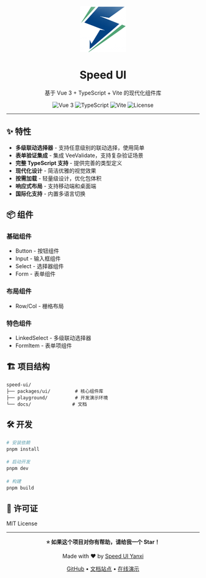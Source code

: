 <div align="center">
  <img src="https://raw.githubusercontent.com/xivv123/speed-ui-vue/master/docs/public/logos/logo.png" alt="Speed UI Logo" width="120" height="120">
  
  # Speed UI
  
  <p align="center">
    基于 Vue 3 + TypeScript + Vite 的现代化组件库
  </p>

  <p align="center">
    <img src="https://img.shields.io/badge/Vue-3.x-brightgreen?style=flat-square&logo=vue.js" alt="Vue 3">
    <img src="https://img.shields.io/badge/TypeScript-5.x-blue?style=flat-square&logo=typescript" alt="TypeScript">
    <img src="https://img.shields.io/badge/Vite-5.x-646CFF?style=flat-square&logo=vite" alt="Vite">
    <img src="https://img.shields.io/badge/License-MIT-green?style=flat-square" alt="License">
  </p>
</div>

---

## ✨ 特性

- **多级联动选择器** - 支持任意级别的联动选择，使用简单
- **表单验证集成** - 集成 VeeValidate，支持复杂验证场景
- **完整 TypeScript 支持** - 提供完善的类型定义
- **现代化设计** - 简洁优雅的视觉效果
- **按需加载** - 轻量级设计，优化包体积
- **响应式布局** - 支持移动端和桌面端
- **国际化支持** - 内置多语言切换

## 📦 组件

### 基础组件
- Button - 按钮组件
- Input - 输入框组件  
- Select - 选择器组件
- Form - 表单组件

### 布局组件
- Row/Col - 栅格布局

### 特色组件
- LinkedSelect - 多级联动选择器
- FormItem - 表单项组件

## 🏗️ 项目结构

```
speed-ui/
├── packages/ui/         # 核心组件库
├── playground/          # 开发演示环境
└── docs/               # 文档
```

## 🛠️ 开发

```bash
# 安装依赖
pnpm install

# 启动开发
pnpm dev

# 构建
pnpm build
```

## 📄 许可证

MIT License

---

<div align="center">
  <p>
    <strong>⭐ 如果这个项目对你有帮助，请给我一个 Star！</strong>
  </p>
  
  <p>
    Made with ❤️ by <a href="https://github.com/xivv123">Speed UI Yanxi</a>
  </p>
  
  <p>
    <a href="https://github.com/xivv123/speed-ui">GitHub</a> •
    <a href="https://speed-ui.dev">文档站点</a> •
    <a href="https://speed-ui.dev/playground">在线演示</a>
  </p>
</div> 